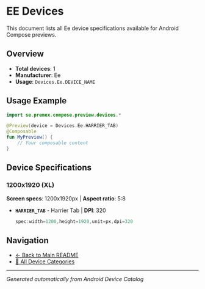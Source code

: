 # EE Devices

This document lists all Ee device specifications available for Android Compose previews.

## Overview

- **Total devices**: 1
- **Manufacturer**: Ee
- **Usage**: `Devices.Ee.DEVICE_NAME`

## Usage Example

```kotlin
import se.premex.compose.preview.devices.*

@Preview(device = Devices.Ee.HARRIER_TAB)
@Composable
fun MyPreview() {
    // Your composable content
}
```

## Device Specifications

### 1200x1920 (XL)

**Screen specs**: 1200x1920px | **Aspect ratio**: 5:8

- **`HARRIER_TAB`** - Harrier Tab | **DPI**: 320
  ```kotlin
  spec:width=1200,height=1920,unit=px,dpi=320
  ```

## Navigation

- [← Back to Main README](../../README.md)
- [📱 All Device Categories](../README.md)

---
*Generated automatically from Android Device Catalog*
